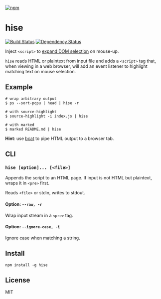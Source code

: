 [![npm](https://nodei.co/npm/hise.png)](https://nodei.co/npm/hise/)

# hise

[![Build Status][travis-badge]][travis] [![Dependency Status][david-badge]][david]

Inject `<script>` to [expand DOM selection][expand-selection] on mouse-up.

[expand-selection]: https://github.com/eush77/expand-selection

`hise` reads HTML or plaintext from input file and adds a `<script>` tag that, when viewing in a web browser, will add an event listener to highlight matching text on mouse selection.

[travis]: https://travis-ci.org/eush77/hise
[travis-badge]: https://travis-ci.org/eush77/hise.svg?branch=master
[david]: https://david-dm.org/eush77/hise
[david-badge]: https://david-dm.org/eush77/hise.png

## Example

```
# wrap arbitrary output
$ ps --sort-pcpu | head | hise -r

# with source-highlight
$ source-highlight -i index.js | hise

# with marked
$ marked README.md | hise
```

**Hint**: use [bcat] to pipe HTML output to a browser tab.

[bcat]: https://github.com/rtomayko/bcat

## CLI

### `hise [option]... [<file>]`

Appends the script to an HTML page. If input is not HTML but plaintext, wraps it in `<pre>` first.

Reads `<file>` or stdin, writes to stdout.

#### Option: `--raw, -r`

Wrap input stream in a `<pre>` tag.

#### Option: `--ignore-case, -i`

Ignore case when matching a string.

## Install

```
npm install -g hise
```

## License

MIT
